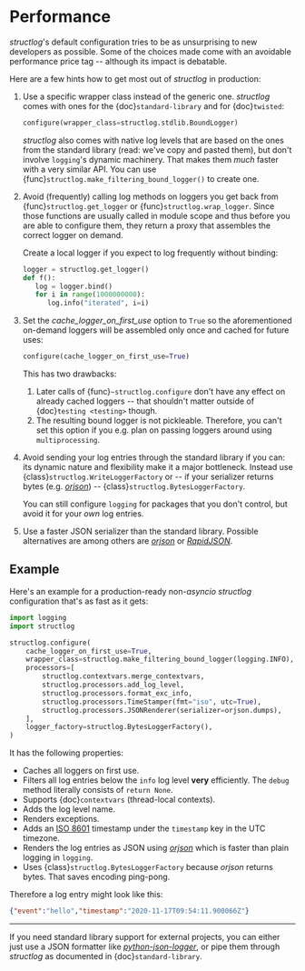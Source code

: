 # Performance

*structlog*'s default configuration tries to be as unsurprising to new developers as possible.
Some of the choices made come with an avoidable performance price tag -- although its impact is debatable.

Here are a few hints how to get most out of *structlog* in production:

1. Use a specific wrapper class instead of the generic one.
   *structlog* comes with ones for the {doc}`standard-library` and for {doc}`twisted`:

   ```python
   configure(wrapper_class=structlog.stdlib.BoundLogger)
   ```

   *structlog* also comes with native log levels that are based on the ones from the standard library (read: we've copy and pasted them), but don't involve `logging`'s dynamic machinery.
   That makes them *much* faster with a very similar API.
   You can use {func}`structlog.make_filtering_bound_logger()` to create one.

2. Avoid (frequently) calling log methods on loggers you get back from {func}`structlog.get_logger` or {func}`structlog.wrap_logger`.
   Since those functions are usually called in module scope and thus before you are able to configure them, they return a proxy that assembles the correct logger on demand.

   Create a local logger if you expect to log frequently without binding:

   ```python
   logger = structlog.get_logger()
   def f():
      log = logger.bind()
      for i in range(1000000000):
         log.info("iterated", i=i)
   ```

3. Set the *cache_logger_on_first_use* option to `True` so the aforementioned on-demand loggers will be assembled only once and cached for future uses:

   ```python
   configure(cache_logger_on_first_use=True)
   ```

   This has two drawbacks:

   1. Later calls of {func}`~structlog.configure` don't have any effect on already cached loggers -- that shouldn't matter outside of {doc}`testing <testing>` though.
   2. The resulting bound logger is not pickleable.
      Therefore, you can't set this option if you e.g. plan on passing loggers around using `multiprocessing`.

4. Avoid sending your log entries through the standard library if you can: its dynamic nature and flexibility make it a major bottleneck.
   Instead use {class}`structlog.WriteLoggerFactory` or -- if your serializer returns bytes (e.g. [*orjson*]) -- {class}`structlog.BytesLoggerFactory`.

   You can still configure `logging` for packages that you don't control, but avoid it for your *own* log entries.

5. Use a faster JSON serializer than the standard library.
   Possible alternatives are among others are [*orjson*] or [*RapidJSON*].

## Example

Here's an example for a production-ready non-*asyncio* *structlog* configuration that's as fast as it gets:

```python
import logging
import structlog

structlog.configure(
    cache_logger_on_first_use=True,
    wrapper_class=structlog.make_filtering_bound_logger(logging.INFO),
    processors=[
        structlog.contextvars.merge_contextvars,
        structlog.processors.add_log_level,
        structlog.processors.format_exc_info,
        structlog.processors.TimeStamper(fmt="iso", utc=True),
        structlog.processors.JSONRenderer(serializer=orjson.dumps),
    ],
    logger_factory=structlog.BytesLoggerFactory(),
)
```

It has the following properties:

- Caches all loggers on first use.
- Filters all log entries below the `info` log level **very** efficiently.
  The `debug` method literally consists of `return None`.
- Supports {doc}`contextvars` (thread-local contexts).
- Adds the log level name.
- Renders exceptions.
- Adds an [ISO 8601](https://en.wikipedia.org/wiki/ISO_8601) timestamp under the `timestamp` key in the UTC timezone.
- Renders the log entries as JSON using [*orjson*] which is faster than plain logging in `logging`.
- Uses {class}`structlog.BytesLoggerFactory` because *orjson* returns bytes.
  That saves encoding ping-pong.

Therefore a log entry might look like this:

```json
{"event":"hello","timestamp":"2020-11-17T09:54:11.900066Z"}
```

---

If you need standard library support for external projects, you can either just use a JSON formatter like [*python-json-logger*](https://pypi.org/project/python-json-logger/), or pipe them through *structlog* as documented in {doc}`standard-library`.

[*orjson*]: https://github.com/ijl/orjson
[*rapidjson*]: https://pypi.org/project/python-rapidjson/
[*simplejson*]: https://simplejson.readthedocs.io/
